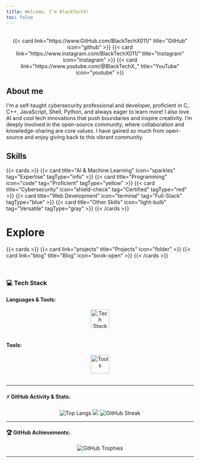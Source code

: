 ```yaml
---
title: Welcome, I'm BlackTechX!
toc: false
---
```


<br>

<div align="center">
     {{< card link="https://www.GitHub.com/BlackTechX011/" title="GitHub" icon="github" >}}
     {{< card link="https://www.instagram.com/BlackTechX011/" title="Instagram" icon="instagram" >}}
     {{< card link="https://www.youtube.com/@BlackTechX_" title="YouTube" icon="youtube" >}}

</div>


## About me
I'm a self-taught cybersecurity professional and developer, proficient in C, C++, JavaScript, Shell, Python, and always eager to learn more! I also love AI and cool tech innovations that push boundaries and inspire creativity.
I’m deeply involved in the open-source community, where collaboration and knowledge-sharing are core values. I have gained so much from open-source and enjoy giving back to this vibrant community.

## Skills
{{< cards >}}
  {{< card title="AI & Machine Learning" icon="sparkles" tag="Expertise" tagType="info" >}}
  {{< card title="Programming" icon="code" tag="Proficient" tagType="yellow" >}}
  {{< card title="Cybersecurity" icon="shield-check" tag="Certified" tagType="red" >}}
  {{< card title="Web Development" icon="terminal" tag="Full-Stack" tagType="blue" >}}
  {{< card title="Other Skills" icon="light-bulb" tag="Versatile" tagType="gray" >}}
{{< /cards >}}



# Explore

{{< cards >}}
  {{< card link="projects" title="Projects" icon="folder" >}}
  {{< card link="blog" title="Blog" icon="book-open" >}}
{{< /cards >}}


<br>




### 💻 Tech Stack

#### Languages & Tools:
<div align="center">
  
  <img src="https://skillicons.dev/icons?i=python,cpp,javascript,java,cs,go,typescript,php,kotlin,rust,powershell" height="50" alt="Tech Stack" />
</div>
<br/>

#### Tools:
<div align="center"> 
  <img src="https://skillicons.dev/icons?i=vscode,visualstudio,androidstudio,arduino,git" height="50" alt="Tools" />
</div>
<br/>

---

#### ⚡ GitHub Activity & Stats:
<div align="center">
  <img src="https://github-readme-stats.vercel.app/api/top-langs/?username=BlackTechX011&layout=compact&theme=transparent&hide_border=true" alt="Top Langs" />
  <img src="https://github-readme-stats.vercel.app/api?username=BlackTechX011&show_icons=true&theme=transparent&rank_icon=github" />
  <img src="https://github-readme-streak-stats.herokuapp.com?user=BlackTechX011&theme=transparent&hide_border=true&date_format=M%20j%5B%2C%20Y%5D" alt="GitHub Streak" />
    
</div>

---

#### 🏆 GitHub Achievements:
<div align="center">
  <img src="https://github-profile-trophy.vercel.app/?username=BlackTechX011&theme=onedark&no-frame=true&column=7" alt="GitHub Trophies">
</div>

---


<br>



